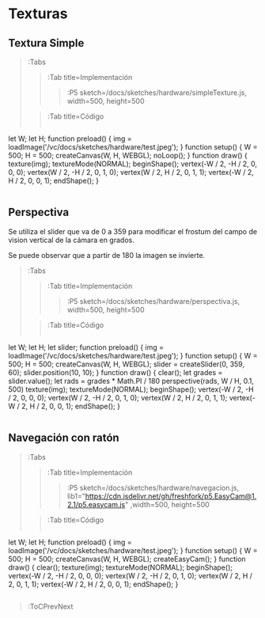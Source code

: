 # Texturas

## Textura Simple

> :Tabs
> > :Tab title=Implementación
> > >
> > > :P5 sketch=/docs/sketches/hardware/simpleTexture.js, width=500, height=500
>
> > :Tab title=Código
> >
> > ```js
let W;
let H;
function preload() {
    img = loadImage('/vc/docs/sketches/hardware/test.jpeg');
}
function setup() {
    W = 500;
    H = 500;
    createCanvas(W, H, WEBGL);
    noLoop();
}
function draw() {
    texture(img);
    textureMode(NORMAL);
    beginShape();
    vertex(-W / 2, -H / 2, 0, 0, 0);
    vertex(W / 2, -H / 2, 0, 1, 0);
    vertex(W / 2, H / 2, 0, 1, 1);
    vertex(-W / 2, H / 2, 0, 0, 1);
    endShape();
}
> > ```

## Perspectiva

Se utiliza el slider que va de 0 a 359 para modificar el frostum del campo de vision vertical
de la cámara en grados.

Se puede observar que a partir de 180 la imagen se invierte.

> :Tabs
> > :Tab title=Implementación
> > >
> > > :P5 sketch=/docs/sketches/hardware/perspectiva.js, width=500, height=500
>
> > :Tab title=Código
> >
> > ```js
let W;
let H;
let slider;
function preload() {
    img = loadImage('/vc/docs/sketches/hardware/test.jpeg');
}
function setup() {
    W = 500;
    H = 500;
    createCanvas(W, H, WEBGL);
    slider = createSlider(0, 359, 60);
    slider.position(10, 10);
}
function draw() {
    clear();
    let grades = slider.value();
    let rads = grades * Math.PI / 180
    perspective(rads, W / H, 0.1, 500)
    texture(img);
    textureMode(NORMAL);
    beginShape();
    vertex(-W / 2, -H / 2, 0, 0, 0);
    vertex(W / 2, -H / 2, 0, 1, 0);
    vertex(W / 2, H / 2, 0, 1, 1);
    vertex(-W / 2, H / 2, 0, 0, 1);
    endShape();
}
> > ```

## Navegación con ratón

> :Tabs
> > :Tab title=Implementación
> > >
> > > :P5 sketch=/docs/sketches/hardware/navegacion.js, lib1="https://cdn.jsdelivr.net/gh/freshfork/p5.EasyCam@1.2.1/p5.easycam.js" ,width=500, height=500
>
> > :Tab title=Código
> >
> > ```js
let W;
let H;
function preload() {
    img = loadImage('/vc/docs/sketches/hardware/test.jpeg');
}
function setup() {
    W = 500;
    H = 500;
    createCanvas(W, H, WEBGL);
    createEasyCam();
}
function draw() {
    clear();
    texture(img);
    textureMode(NORMAL);
    beginShape();
    vertex(-W / 2, -H / 2, 0, 0, 0);
    vertex(W / 2, -H / 2, 0, 1, 0);
    vertex(W / 2, H / 2, 0, 1, 1);
    vertex(-W / 2, H / 2, 0, 0, 1);
    endShape();
}
> > ```

> :ToCPrevNext